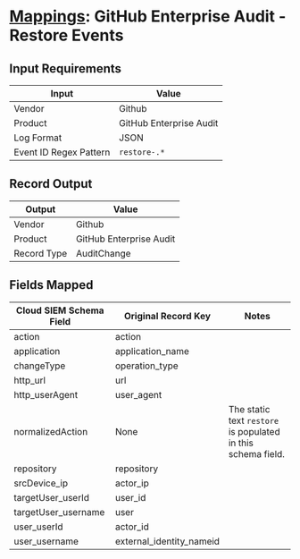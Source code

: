 # [Mappings](README.md): GitHub Enterprise Audit  - Restore Events

## Input Requirements

|Input|Value|
|-----|-----|
|Vendor|Github|
|Product|GitHub Enterprise Audit|
|Log Format|JSON|
|Event ID Regex Pattern|`restore-.*`|

## Record Output

|Output|Value|
|------|-----|
|Vendor|Github|
|Product|GitHub Enterprise Audit|
|Record Type|AuditChange|

## Fields Mapped

|Cloud SIEM Schema Field|Original Record Key|Notes|
|-----------------------|-------------------|-----|
|action|action||
|application|application_name||
|changeType|operation_type||
|http_url|url||
|http_userAgent|user_agent||
|normalizedAction|None|The static text `restore` is populated in this schema field.|
|repository|repository||
|srcDevice_ip|actor_ip||
|targetUser_userId|user_id||
|targetUser_username|user||
|user_userId|actor_id||
|user_username|external_identity_nameid||

